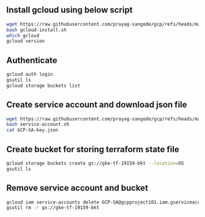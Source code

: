 
## Install gcloud using below script

```bash
wget https://raw.githubusercontent.com/prayag-sangode/gcp/refs/heads/main/gcloud-install.sh
bash gcloud-install.sh
which gcloud
gcloud version
```

## Authenticate 
```bash
gcloud auth login
gsutil ls
gcloud storage buckets list
```

## Create service account and download json file
```bash
wget https://raw.githubusercontent.com/prayag-sangode/gcp/refs/heads/main/service-account.sh
bash service-account.sh
cat GCP-SA-key.json
```

## Create bucket for storing terraform state file
```bash
gcloud storage buckets create gs://gke-tf-19159-bkt --location=US
gsutil ls
```

## Remove service account and bucket
```bash
gcloud iam service-accounts delete GCP-SA@gcpproject101.iam.gserviceaccount.com --project=gcpproject101
gsutil rm -r gs://gke-tf-19159-bkt
```


